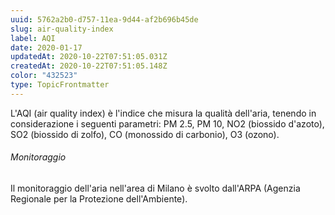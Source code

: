 ```yaml
---
uuid: 5762a2b0-d757-11ea-9d44-af2b696b45de
slug: air-quality-index
label: AQI
date: 2020-01-17
updatedAt: 2020-10-22T07:51:05.031Z
createdAt: 2020-10-22T07:51:05.148Z
color: "432523"
type: TopicFrontmatter
---
```


L'AQI (air quality index) è l'indice che misura la qualità dell'aria, tenendo in considerazione i seguenti parametri: PM 2.5, PM 10, NO2 (biossido d'azoto), SO2 (biossido di zolfo), CO (monossido di carbonio), O3 (ozono).

###### Monitoraggio

Il monitoraggio dell'aria nell'area di Milano è svolto dall'ARPA (Agenzia Regionale per la Protezione dell'Ambiente).
